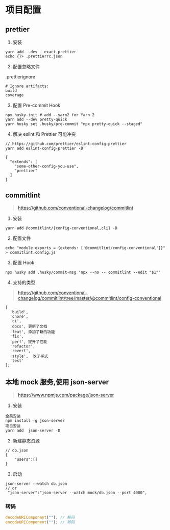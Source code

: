 # 项目配置

## prettier

1. 安装

```shell
yarn add --dev --exact prettier
echo {}> .prettierrc.json
```

2. 配置忽略文件

.prettierignore

```t
# Ignore artifacts:
build
coverage
```

3. 配置 Pre-commit Hook

```shell
npx husky-init # add --yarn2 for Yarn 2
yarn add --dev pretty-quick
yarn husky set .husky/pre-commit "npx pretty-quick --staged"

```

4. 解决 eslint 和 Prettier 可能冲突

```
// https://github.com/prettier/eslint-config-prettier
yarn add eslint-config-prettier -D

{
  "extends": [
    "some-other-config-you-use",
    "prettier"
  ]
}
```

## commitlint

> https://github.com/conventional-changelog/commitlint

1. 安装

```shell
yarn add @commitlint/{config-conventional,cli} -D
```

2. 配置文件

```shell
echo "module.exports = {extends: ['@commitlint/config-conventional']}" > commitlint.config.js
```

3. 配置 Hook

```shell
npx husky add .husky/commit-msg 'npx --no -- commitlint --edit "$1"'
```

4. 支持的类型

> https://github.com/conventional-changelog/commitlint/tree/master/@commitlint/config-conventional

```
[
  'build',
  'chore',
  'ci',
  'docs', 更新了文档
  'feat', 添加了新的功能
  'fix',
  'perf', 提升了性能
  'refactor',
  'revert',
  'style',  改了样式
  'test'
];
```

## 本地 mock 服务,使用 json-server

> https://www.npmjs.com/package/json-server

1. 安装

```shell
全局安装
npm install -g json-server
项目安装
yarn add  json-server -D
```

2. 新建静态资源

```
// db.json
{
    "users":[]
}
```

3. 启动

```shell
json-server --watch db.json
// or
 "json-server":"json-server --watch mock/db.json --port 4000",
```

### 转码

```js
decodeURIComponent(""); // 解码
encodeURIComponent(""); // 转码
```
